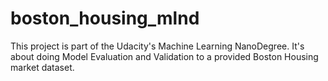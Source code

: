 # boston_housing_mlnd
This project is part of the Udacity's Machine Learning NanoDegree. It's about doing Model Evaluation and Validation to a provided Boston Housing market dataset.
